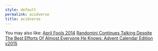```yaml
---
style: default
permalink: acidverse
title: acidverse
---
```

You may also like:
[April Fools 2014](http://scp-wiki.net/april-fools-2014)
[Randomini Continues Talking Despite The Best Efforts Of Almost Everyone He Knows: Advent Calendar Edition v2015](http://scp-wiki.net/advent-calendar-2015)